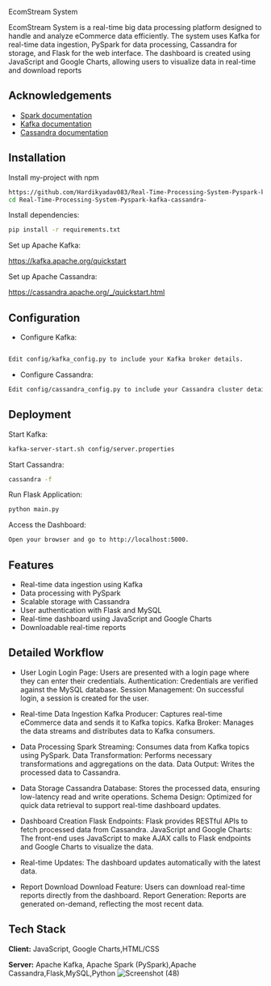 EcomStream System

EcomStream System is a real-time big data processing platform designed to handle and analyze eCommerce data efficiently. The system uses Kafka for real-time data ingestion, PySpark for data processing, Cassandra for storage, and Flask for the web interface. The dashboard is created using JavaScript and Google Charts, allowing users to visualize data in real-time and download reports


## Acknowledgements

 - [Spark documentation](https://spark.apache.org/docs/latest/)
 - [Kafka documentation](https://kafka.apache.org/documentation/)
 - [Cassandra documentation](https://cassandra.apache.org/doc/latest/)


## Installation

Install my-project with npm

```bash
https://github.com/Hardikyadav083/Real-Time-Processing-System-Pyspark-kafka-cassandra-.git
cd Real-Time-Processing-System-Pyspark-kafka-cassandra-

```
Install dependencies:

```bash
pip install -r requirements.txt
```

Set up Apache Kafka:

https://kafka.apache.org/quickstart

Set up Apache Cassandra:

https://cassandra.apache.org/_/quickstart.html
    
## Configuration

- Configure Kafka:

```bash

Edit config/kafka_config.py to include your Kafka broker details.
```

- Configure Cassandra:
```bash
Edit config/cassandra_config.py to include your Cassandra cluster details.
```




## Deployment


Start Kafka:
```bash
kafka-server-start.sh config/server.properties
```
Start Cassandra:
```bash
cassandra -f
```
Run Flask Application:
```bash
python main.py
```
Access the Dashboard:
```bash
Open your browser and go to http://localhost:5000.
```






## Features

- Real-time data ingestion using Kafka
- Data processing with PySpark
- Scalable storage with Cassandra
- User authentication with Flask and MySQL
- Real-time dashboard using JavaScript and Google Charts
- Downloadable real-time reports
## Detailed Workflow
- User Login
Login Page: Users are presented with a login page where they can enter their credentials.
Authentication: Credentials are verified against the MySQL database.
Session Management: On successful login, a session is created for the user.

- Real-time Data Ingestion
Kafka Producer: Captures real-time eCommerce data and sends it to Kafka topics.
Kafka Broker: Manages the data streams and distributes data to Kafka consumers.

- Data Processing
Spark Streaming: Consumes data from Kafka topics using PySpark.
Data Transformation: Performs necessary transformations and aggregations on the data.
Data Output: Writes the processed data to Cassandra.

- Data Storage
Cassandra Database: Stores the processed data, ensuring low-latency read and write operations.
Schema Design: Optimized for quick data retrieval to support real-time dashboard updates.

- Dashboard Creation
Flask Endpoints: Flask provides RESTful APIs to fetch processed data from Cassandra.
JavaScript and Google Charts: The front-end uses JavaScript to make AJAX calls to Flask endpoints and Google Charts to visualize the data.

- Real-time Updates: The dashboard updates automatically with the latest data.

- Report Download
Download Feature: Users can download real-time reports directly from the dashboard.
Report Generation: Reports are generated on-demand, reflecting the most recent data.
## Tech Stack

**Client:** JavaScript, Google Charts,HTML/CSS

**Server:** Apache Kafka, Apache Spark (PySpark),Apache Cassandra,Flask,MySQL,Python
![Screenshot (48)](https://github.com/Hardikyadav083/Real-Time-Processing-System-Pyspark-kafka-cassandra-/assets/137992065/b56e2683-1435-437f-bedc-3b295a39b45e)


